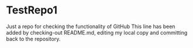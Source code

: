 TestRepo1
=========

Just a repo for checking the functionality of GitHub
This line has been added by checking-out README.md, editing my local copy and committing back to the repository.
